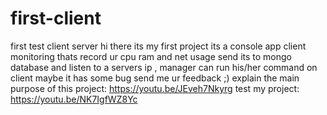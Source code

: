 # first-client
first test client server
hi there 
its my first project its a console app client monitoring thats record ur cpu ram and net usage
send its to mongo database and listen to a servers ip ,  manager can run his/her command on 
client maybe it has some bug send me ur feedback ;)
explain the main purpose of this project: https://youtu.be/JEveh7Nkyrg
test my project: https://youtu.be/NK7IgfWZ8Yc

